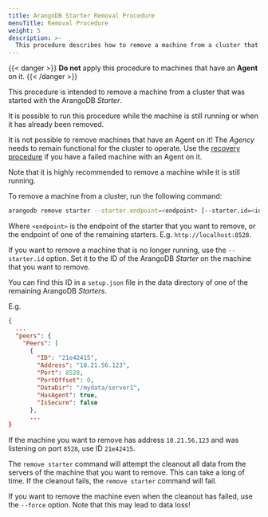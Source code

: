 ```yaml
---
title: ArangoDB Starter Removal Procedure
menuTitle: Removal Procedure
weight: 5
description: >-
  This procedure describes how to remove a machine from a cluster that was started with ArangoDB Starter
---
```

{{< danger >}}
**Do not** apply this procedure to machines that have an **Agent** on it.
{{< /danger >}}

This procedure is intended to remove a machine from a cluster
that was started with the ArangoDB _Starter_.

It is possible to run this procedure while the machine is still running
or when it has already been removed.

It is not possible to remove machines that have an Agent on it!
The _Agency_ needs to remain functional for the cluster to operate.
Use the [recovery procedure](recovery-procedure.md) if you have
a failed machine with an Agent on it.

Note that it is highly recommended to remove a machine while it is still running.

To remove a machine from a cluster, run the following command:

```bash
arangodb remove starter --starter.endpoint=<endpoint> [--starter.id=<id>] [--force]
```

Where `<endpoint>` is the endpoint of the starter that you want to remove,
or the endpoint of one of the remaining starters. E.g. `http://localhost:8528`.

If you want to remove a machine that is no longer running, use the `--starter.id`
option. Set it to the ID of the ArangoDB _Starter_ on the machine that you want to remove.

You can find this ID in a `setup.json` file in the data directory of one of
the remaining ArangoDB _Starters_.

E.g.
```json
{
  ...
  "peers": {
    "Peers": [
      {
        "ID": "21e42415",
        "Address": "10.21.56.123",
        "Port": 8528,
        "PortOffset": 0,
        "DataDir": "/mydata/server1",
        "HasAgent": true,
        "IsSecure": false
      },
      ...
}
```

If the machine you want to remove has address `10.21.56.123` and was listening
on port `8528`, use ID `21e42415`.

The `remove starter` command will attempt the cleanout all data from the servers
of the machine that you want to remove. This can take a long of time.
If the cleanout fails, the `remove starter` command will fail.

If you want to remove the machine even when the cleanout has failed, use
the `--force` option. Note that this may lead to data loss!

